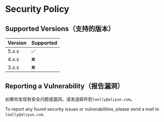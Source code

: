 # Security Policy

## Supported Versions（支持的版本）

| Version | Supported          |
| ------- | ------------------ |
| 5.x.x   | :white_check_mark: |
| 4.x.x   | :x:                |
| 3.x.x   | :x:                |

## Reporting a Vulnerability（报告漏洞）

如果你发现有安全问题或漏洞，请发送邮件到`loolly@aliyun.com`。

To report any found security issues or vulnerabilities, please send a mail to `loolly@aliyun.com`.